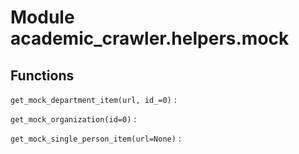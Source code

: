 Module academic_crawler.helpers.mock
====================================

Functions
---------

    
`get_mock_department_item(url, id_=0)`
:   

    
`get_mock_organization(id=0)`
:   

    
`get_mock_single_person_item(url=None)`
: